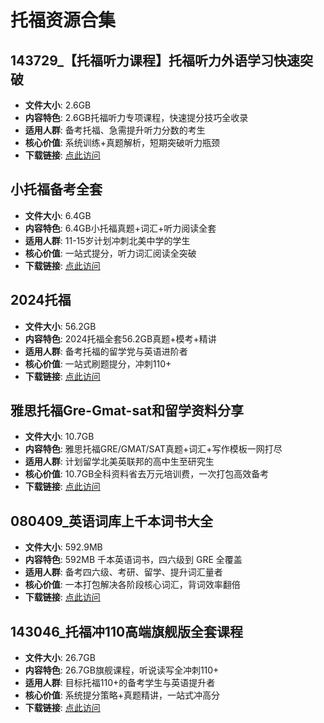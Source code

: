 <!-- CATEGORY: 教育与考试/语言考试 -->

# 托福资源合集

## 143729_【托福听力课程】托福听力外语学习快速突破
- **文件大小**: 2.6GB
- **内容特色**: 2.6GB托福听力专项课程，快速提分技巧全收录
- **适用人群**: 备考托福、急需提升听力分数的考生
- **核心价值**: 系统训练+真题解析，短期突破听力瓶颈
- **下载链接**: [点此访问](https://pan.quark.cn/s/f06a1e561cd8)

## 小托福备考全套
- **文件大小**: 6.4GB
- **内容特色**: 6.4GB小托福真题+词汇+听力阅读全套
- **适用人群**: 11-15岁计划冲刺北美中学的学生
- **核心价值**: 一站式提分，听力词汇阅读全突破
- **下载链接**: [点此访问](https://pan.quark.cn/s/cbc1e49ec029)

## 2024托福
- **文件大小**: 56.2GB
- **内容特色**: 2024托福全套56.2GB真题+模考+精讲
- **适用人群**: 备考托福的留学党与英语进阶者
- **核心价值**: 一站式刷题提分，冲刺110+
- **下载链接**: [点此访问](https://pan.quark.cn/s/7c2cea7bdb22)

## 雅思托福Gre-Gmat-sat和留学资料分享
- **文件大小**: 10.7GB
- **内容特色**: 雅思托福GRE/GMAT/SAT真题+词汇+写作模板一网打尽
- **适用人群**: 计划留学北美英联邦的高中生至研究生
- **核心价值**: 10.7GB全科资料省去万元培训费，一次打包高效备考
- **下载链接**: [点此访问](https://pan.quark.cn/s/1fc26ca0b1ae)

## 080409_英语词库上千本词书大全
- **文件大小**: 592.9MB
- **内容特色**: 592MB 千本英语词书，四六级到 GRE 全覆盖
- **适用人群**: 备考四六级、考研、留学、提升词汇量者
- **核心价值**: 一本打包解决各阶段核心词汇，背词效率翻倍
- **下载链接**: [点此访问](https://pan.quark.cn/s/dfb564bc3fb6)

## 143046_托福冲110高端旗舰版全套课程
- **文件大小**: 26.7GB
- **内容特色**: 26.7GB旗舰课程，听说读写全冲刺110+
- **适用人群**: 目标托福110+的备考学生与英语提升者
- **核心价值**: 系统提分策略+真题精讲，一站式冲高分
- **下载链接**: [点此访问](https://pan.quark.cn/s/2164c81af5b6)
